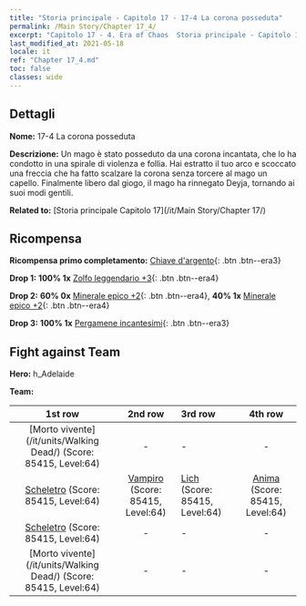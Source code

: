 ```yaml
---
title: "Storia principale - Capitolo 17 - 17-4 La corona posseduta"
permalink: /Main Story/Chapter 17_4/
excerpt: "Capitolo 17 - 4. Era of Chaos  Storia principale - Capitolo 17_4. 17-4 La corona posseduta"
last_modified_at: 2021-05-18
locale: it
ref: "Chapter 17_4.md"
toc: false
classes: wide
---
```


## Dettagli

 **Nome:** 17-4 La corona posseduta

 **Descrizione:** Un mago è stato posseduto da una corona incantata, che lo ha condotto in una spirale di violenza e follia. Hai estratto il tuo arco e scoccato una freccia che ha fatto scalzare la corona senza torcere al mago un capello. Finalmente libero dal giogo, il mago ha rinnegato Deyja, tornando ai suoi modi gentili.

 **Related to:** [Storia principale Capitolo 17](/it/Main Story/Chapter 17/)

## Ricompensa

 **Ricompensa primo completamento:** [Chiave d'argento](/ItemsIT/con_693/){: .btn .btn--era3}

 **Drop 1:** **100% 1x** [Zolfo leggendario +3](/ItemsIT/mat_57/){: .btn .btn--era4}

 **Drop 2:** **60% 0x** [Minerale epico +2](/ItemsIT/mat_47/){: .btn .btn--era4}, **40% 1x** [Minerale epico +2](/ItemsIT/mat_47/){: .btn .btn--era4}

 **Drop 3:** **100% 1x** [Pergamene incantesimi](/ItemsIT/con_694/){: .btn .btn--era3}


## Fight against Team
 **Hero:** h_Adelaide

 **Team:**


  | 1st row | 2nd row | 3rd row | 4th row |
  |:----:|:----:|:----|:----:|
  | [Morto vivente](/it/units/Walking Dead/) (Score: 85415, Level:64)  | - | - | - |
  | [Scheletro](/it/units/Skeleton/) (Score: 85415, Level:64)  | [Vampiro](/it/units/Vampire/) (Score: 85415, Level:64)  | [Lich](/it/units/Lich/) (Score: 85415, Level:64)  | [Anima](/it/units/Wight/) (Score: 85415, Level:64)  |
  | [Scheletro](/it/units/Skeleton/) (Score: 85415, Level:64)  | - | - | - |
  | [Morto vivente](/it/units/Walking Dead/) (Score: 85415, Level:64)  | - | - | - |


